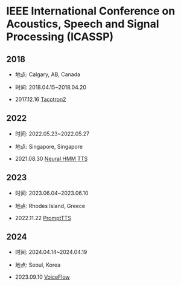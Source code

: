# IEEE International Conference on Acoustics, Speech and Signal Processing (ICASSP)

## 2018

- 地点: Calgary, AB, Canada
- 时间: 2018.04.15~2018.04.20

- 2017.12.16 [Tacotron2](../Models/TTS2_Acoustic/2017.12.16_Tacotron2.md)

## 2022

- 时间: 2022.05.23~2022.05.27
- 地点: Singapore, Singapore

- 2021.08.30 [Neural HMM TTS](../Models/TTS2_Acoustic/2021.08.30_Neural_HMM_TTS.md)

## 2023

- 时间: 2023.06.04~2023.06.10
- 地点: Rhodes Island, Greece

- 2022.11.22 [PromptTTS](../Models/Prompt/2022.11.22_PromptTTS.md)

## 2024

- 时间: 2024.04.14~2024.04.19
- 地点: Seoul, Korea

- 2023.09.10 [VoiceFlow](../Models/_tmp/2023.09.10_VoiceFlow.md)